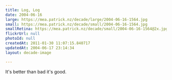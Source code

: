 ```yaml
---
title: Log, Log
date: 2004-06-16
large: https://mea.patrick.nz/decade/large/2004-06-16-1564.jpg
small: https://mea.patrick.nz/decade/small/2004-06-16-1564.jpg
smallRetina: https://mea.patrick.nz/decade/small/2004-06-16-1564@2x.jpg
flickrUrl: null
photoId: null
createdAt: 2011-01-30 11:07:15.840717
updatedAt: 2004-06-17 23:14:34
layout: decade-image

---
```

It's better than bad it's good.
